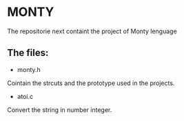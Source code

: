 # MONTY

The repositorie next containt the project of Monty lenguage

## The files:

* monty.h

Cointain the strcuts and the prototype used in the projects.

* atoi.c

Convert the string in number integer.